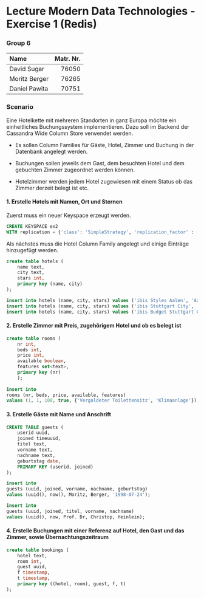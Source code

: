 # Lecture Modern Data Technologies - Exercise 1 (Redis)

### Group 6

| Name | Matr. Nr. |
|:-----|----------:|
| David Sugar | 76050 |
| Moritz Berger| 76265 |
| Daniel Pawita| 70751 |

### Scenario

Eine Hotelkette mit mehreren Standorten in ganz Europa möchte ein einheitliches
Buchungssystem implementieren. Dazu soll im Backend der Cassandra Wide Column
Store verwendet werden.

- Es sollen Column Families für Gäste, Hotel, Zimmer und Buchung in der Datenbank angelegt werden.

- Buchungen sollen jeweils dem Gast, dem besuchten Hotel und dem gebuchten Zimmer zugeordnet werden können.

- Hotelzimmer werden jedem Hotel zugewiesen mit einem Status ob das Zimmer
  derzeit belegt ist etc.

#### 1. Erstelle Hotels mit Namen, Ort und Sternen

Zuerst muss ein neuer Keyspace erzeugt werden.
```sql
CREATE KEYSPACE ex2
WITH replication = {'class': 'SimpleStrategy', 'replication_factor' : '1'};
```

Als nächstes muss die Hotel Column Family angelegt und einige Einträge
hinzugefügt werden.
```sql
create table hotels (
    name text,
    city text,
    stars int,
    primary key (name, city)
);

insert into hotels (name, city, stars) values ('ibis Styles Aalen', 'Aalen', 3);
insert into hotels (name, city, stars) values ('ibis Stuttgart City', 'Stuttgart', 4);
insert into hotels (name, city, stars) values ('ibis Budget Stuttgart City Nord', 'Stuttgart', 4);
```

#### 2. Erstelle Zimmer mit Preis, zugehörigem Hotel und ob es belegt ist

```sql
create table rooms (
	nr int,
	beds int,
	price int,
	available boolean,
	features set<text>,
	primary key (nr)
	);
	
insert into 
rooms (nr, beds, price, available, features)
values (1, 1, 100, true, {'Vergoldeter Toilettensitz', 'Klimaanlage'});
```

#### 3. Erstelle Gäste mit Name und Anschrift

```sql
CREATE TABLE guests (
	userid uuid,
	joined timeuuid,
	titel text,
	vorname text,
	nachname text,
	geburtstag date,
	PRIMARY KEY (userid, joined)	
);

insert into 
guests (uuid, joined, vorname, nachname, geburtstag) 
values (uuid(), now(), Moritz, Berger, '1998-07-24');

insert into 
guests (uuid, joined, titel, vorname, nachname) 
values (uuid(), now, Prof. Dr, Christop, Heinlein);
```

#### 4. Erstelle Buchungen mit einer Referenz auf Hotel, den Gast und das Zimmer, sowie Übernachtungszeitraum

```sql
create table bookings ( 
    hotel text, 
    room int, 
    guest uuid, 
    f timestamp, 
    t timestamp, 
    primary key ((hotel, room), guest, f, t) 
);
```
